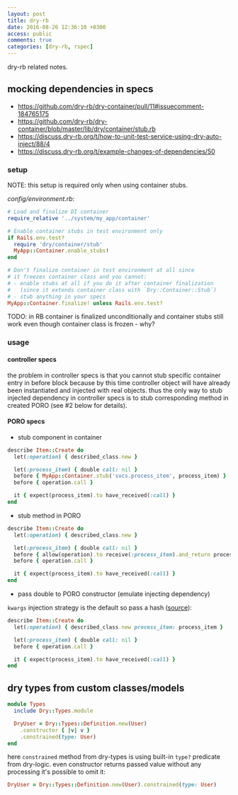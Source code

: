 ```yaml
---
layout: post
title: dry-rb
date: 2016-08-26 12:36:10 +0300
access: public
comments: true
categories: [dry-rb, rspec]
---
```


dry-rb related notes.

<!-- more -->

## mocking dependencies in specs

- <https://github.com/dry-rb/dry-container/pull/11#issuecomment-184765175>
- <https://github.com/dry-rb/dry-container/blob/master/lib/dry/container/stub.rb>
- <https://discuss.dry-rb.org/t/how-to-unit-test-service-using-dry-auto-inject/88/4>
- <https://discuss.dry-rb.org/t/example-changes-of-dependencies/50>

### setup

NOTE: this setup is required only when using container stubs.

_config/environment.rb_:

```ruby
# Load and finalize DI container
require_relative '../system/my_app/container'

# Enable container stubs in test environment only
if Rails.env.test?
  require 'dry/container/stub'
  MyApp::Container.enable_stubs!
end

# Don't finalize container in test environment at all since
# it freezes container class and you cannot:
# - enable stubs at all if you do it after container finalization
#   (since it extends container class with `Dry::Container::Stub`)
# - stub anything in your specs
MyApp::Container.finalize! unless Rails.env.test?
```

TODO: in RB container is finalized unconditionally and container stubs
      still work even though container class is frozen - why?

### usage

#### controller specs

the problem in controller specs is that you cannot stub specific
container entry in before block because by this time controller object
will have already been instantiated and injected with real objects.
thus the only way to stub injected dependency in controller specs is
to stub corresponding method in created PORO (see #2 below for details).

#### PORO specs

- stub component in container

```ruby
describe Item::Create do
  let(:operation) { described_class.new }

  let(:process_item) { double call: nil }
  before { MyApp::Container.stub('svcs.process_item', process_item) }
  before { operation.call }

  it { expect(process_item).to have_received(:call) }
end
```

- stub method in PORO

```ruby
describe Item::Create do
  let(:operation) { described_class.new }

  let(:process_item) { double call: nil }
  before { allow(operation).to receive(:process_item).and_return process_item }
  before { operation.call }

  it { expect(process_item).to have_received(:call) }
end
```

- pass double to PORO constructor (emulate injecting dependency)

`kwargs` injection strategy is the default so pass a hash
([source](https://discuss.dry-rb.org/t/example-changes-of-dependencies/50/3)):

```ruby
describe Item::Create do
  let(:operation) { described_class.new process_item: process_item }

  let(:process_item) { double call: nil }
  before { operation.call }

  it { expect(process_item).to have_received(:call) }
end
```

## dry types from custom classes/models

```ruby
module Types
  include Dry::Types.module

  DryUser = Dry::Types::Definition.new(User)
    .constructor { |v| v }
    .constrained(type: User)
end
```

here `constrained` method from dry-types is using built-in `type?` predicate
from dry-logic. even constructor returns passed value without any processing
it's possible to omit it:

```ruby
DryUser = Dry::Types::Definition.new(User).constrained(type: User)
```

